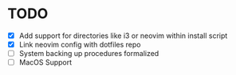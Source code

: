 # TODO

- [x] Add support for directories like i3 or neovim within install script
- [x] Link neovim config with dotfiles repo
- [ ] System backing up procedures formalized
- [ ] MacOS Support
